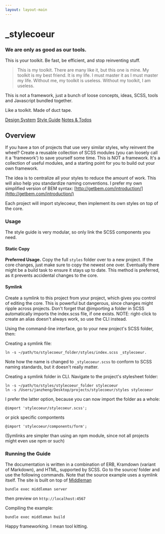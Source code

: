 ```yaml
---
layout: layout-main
---
```




<summary class="_width-content-max _padding-2" markdown="1">

# \_stylecoeur

### We are only as good as our tools.

This is your toolkit.
Be fast, be efficient, and stop reinventing stuff.

> This is my toolkit. There are many like it, but this one is mine. My toolkit is my best friend. It is my life. I must master it as I must master my life. Without me, my toolkit is useless. Without my toolkit, I am useless.

This is not a framework, just a bunch of loose concepts, ideas, SCSS, tools and Javascript bundled together. 

Like a toolkit. Made of duct tape.

<div class="_margin-bottom-2">
  <div class="_buttonGroup --outline">
    <a class="_button --short" target="_blank" href="./system.html">Design System</a>
    <a class="_button --short" target="_blank" href="./styleguide.html">Style Guide</a>
    <a class="_button --short" target="_blank" href="./notes.html">Notes &amp; Todos</a>
  </div>
</div>

</summary>



<article class="_width-content-max-narrow _margin-center">


<main markdown="1">

## Overview

If you have a ton of projects that use very similar styles, why reinvent the wheel? Create a reusable collection of SCSS modules (you can loosely call it a 'framework') to save yourself some time. This is NOT a framework. It's a collection of useful modules, and a starting point for you to build out your own framework.

The idea is to centralize all your styles to reduce the amount of work. This will also help you standardize naming conventions. I prefer my own simplified version of BEM syntax: [http://getbem.com/introduction/](http://getbem.com/introduction/)

Each project will import stylecoeur, then implement its own styles on top of the core.



### Usage

The style guide is very modular, so only link the SCSS components you need.


#### Static Copy

__Preferred Usage.__ Copy the full `styles` folder over to a new project. If the core changes, just make sure to copy the newest one over. Eventually there might be a build task to ensure it stays up to date. This method is preferred, as it prevents accidental changes to the core.

#### Symlink

Create a symlink to this project from your project, which gives you control of editing the core. This is powerful but dangerous, since changes might ripple across projects. Don't forget that @importing a folder in SCSS automatically imports the index.scss file, if one exists. NOTE: right-click to create an alias doesn't always work, so use the CLI instead.

Using the command-line interface, go to your new project's SCSS folder, then:

Creating a symlink file: 

~~~
ln -s ~/path/to/stylecoeur_folder/styles/index.scss _stylecoeur.
~~~

Note how the name is changed to ```_stylecoeur.scss``` to conform to SCSS naming standards, but it doesn't really matter.

Creating a symlink folder in CLI. Navigate to the project's stylesheet folder: 

~~~ 
ln -s ~/path/to/styles/stylecoeur_folder stylecoeur
ln -s /Users/janzheng/Desktop/projects/stylecoeur/styles stylecoeur
~~~


I prefer the latter option, because you can now import the folder as a whole:

~~~
@import 'stylecoeur/stylecoeur.scss';
~~~

or pick specific compontents 

~~~
@import 'stylecoeur/components/form';
~~~

(Symlinks are simpler than using an npm module, since not all projects might even use npm or such)





### Running the Guide

The documentation is written in a combination of ERB, Kramdown (variant of Markdown), and HTML, supported by SCSS.
Go to the source/ folder and use the following commands. Note that the source example uses a symlink itself. The site is built on top of [Middleman](http://middlemanapp.com)

~~~
bundle exec middleman server
~~~

then preview on `http://localhost:4567`


Compiling the example:

~~~
bundle exec middleman build
~~~

Happy frameworking. I mean tool kitting.


</main>

</article>




